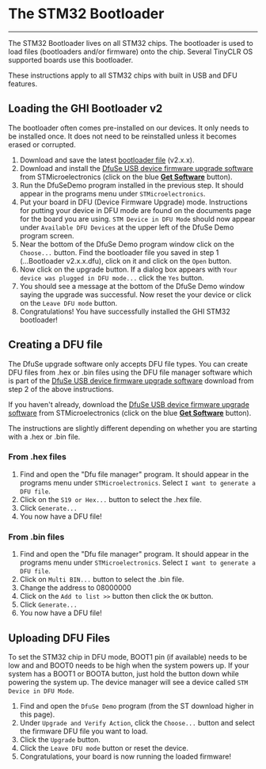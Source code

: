# The STM32 Bootloader
---
The STM32 Bootloader lives on all STM32 chips. The bootloader is used to load files (bootloaders and/or firmware) onto the chip. Several TinyCLR OS supported boards use this bootloader.

These instructions apply to all STM32 chips with built in USB and DFU features.

## Loading the GHI Bootloader v2
The bootloader often comes pre-installed on our devices. It only needs to be installed once. It does not need to be reinstalled unless it becomes erased or corrupted.
1. Download and save the latest [bootloader file](ghi-bootloader.md#downloads) (v2.x.x).
2. Download and install the [DfuSe USB device firmware upgrade software](http://www.st.com/en/development-tools/stsw-stm32080.html#getsoftware-scroll) from STMicroelectronics (click on the blue [**Get Software**](http://www.st.com/en/development-tools/stsw-stm32080.html#getsoftware-scroll) button).
3. Run the DfuSeDemo program installed in the previous step. It should appear in the programs menu under `STMicroelectronics`.
4. Put your board in DFU (Device Firmware Upgrade) mode. Instructions for putting your device in DFU mode are found on the documents page for the board you are using. `STM Device in DFU Mode` should now appear under `Available DFU Devices` at the upper left of the DfuSe Demo program screen.
5. Near the bottom of the DfuSe Demo program window click on the `Choose...` button. Find the bootloader file you saved in step 1 (...Bootloader v2.x.x.dfu), click on it and click on the `Open` button.
6. Now click on the upgrade button. If a dialog box appears with `Your device was plugged in DFU mode...` click the `Yes` button.
7. You should see a message at the bottom of the DfuSe Demo window saying the upgrade was successful. Now reset the your device or click on the `Leave DFU mode` button.
8. Congratulations! You have successfully installed the GHI STM32 bootloader!

## Creating a DFU file
The DfuSe upgrade software only accepts DFU file types. You can create DFU files from .hex or .bin files using the DFU file manager software which is part of the [DfuSe USB device firmware upgrade software](http://www.st.com/en/development-tools/stsw-stm32080.html#getsoftware-scroll) download from step 2 of the above instructions.

If you haven't already, download the [DfuSe USB device firmware upgrade software](http://www.st.com/en/development-tools/stsw-stm32080.html#getsoftware-scroll) from STMicroelectronics (click on the blue [**Get Software**](http://www.st.com/en/development-tools/stsw-stm32080.html#getsoftware-scroll) button).

The instructions are slightly different depending on whether you are starting with a .hex or .bin file.

### From .hex files
1. Find and open the "Dfu file manager" program. It should appear in the programs menu under `STMicroelectronics`. Select `I want to generate a DFU file`.
2. Click on the `S19 or Hex...` button to select the .hex file.
3. Click `Generate...`
4. You now have a DFU file!

### From .bin files
1. Find and open the "Dfu file manager" program. It should appear in the programs menu under `STMicroelectronics`. Select `I want to generate a DFU file`.
2. Click on `Multi BIN...` button to select the .bin file.
3. Change the address to 08000000
4. Click on the `Add to list >>` button then click the `OK` button.
5. Click `Generate...`
6. You now have a DFU file!

## Uploading DFU Files
To set the STM32 chip in DFU mode, BOOT1 pin (if available) needs to be low and and BOOT0 needs to be high when the system powers up. If your system has a BOOT1 or BOOTA button, just hold the button down while powering the system up. The device manager will see a device called `STM Device in DFU Mode`.
1. Find and open the `DfuSe Demo` program (from the ST download higher in this page).
2. Under `Upgrade and Verify Action`, click the `Choose...` button and select the firmware DFU file you want to load.
3. Click the `Upgrade` button.
4. Click the `Leave DFU mode` button or reset the device.
5. Congratulations, your board is now running the loaded firmware!
